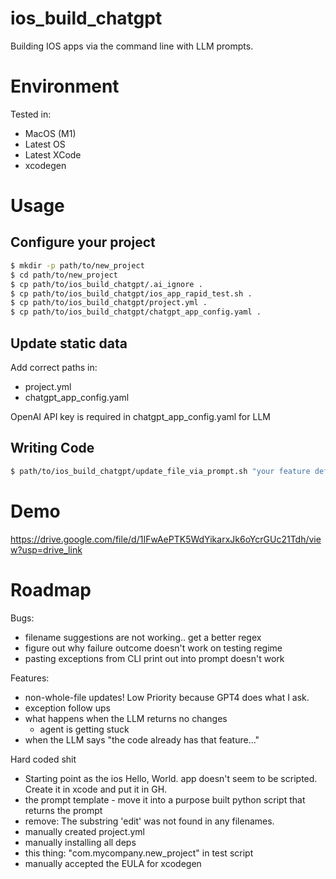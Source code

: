 # ios_build_chatgpt
Building IOS apps via the command line with LLM prompts.
# Environment
Tested in:
- MacOS (M1)
- Latest OS
- Latest XCode
- xcodegen


# Usage

## Configure your project
```bash
$ mkdir -p path/to/new_project
$ cd path/to/new_project
$ cp path/to/ios_build_chatgpt/.ai_ignore .
$ cp path/to/ios_build_chatgpt/ios_app_rapid_test.sh .
$ cp path/to/ios_build_chatgpt/project.yml .
$ cp path/to/ios_build_chatgpt/chatgpt_app_config.yaml .
```

## Update static data
Add correct paths in:
 - project.yml
 - chatgpt_app_config.yaml

OpenAI API key is required in chatgpt_app_config.yaml for LLM

## Writing Code
```bash
$ path/to/ios_build_chatgpt/update_file_via_prompt.sh "your feature definition"
```

# Demo
https://drive.google.com/file/d/1IFwAePTK5WdYikarxJk6oYcrGUc21Tdh/view?usp=drive_link


# Roadmap
Bugs:
- filename suggestions are not working.. get a better regex
- figure out why failure outcome doesn't work on testing regime
- pasting exceptions from CLI print out into prompt doesn't work

Features:

- non-whole-file updates! Low Priority because GPT4 does what I ask.
- exception follow ups
- what happens when the LLM returns no changes
	- agent is getting stuck
- when the LLM says "the code already has that feature..."

Hard coded shit

- Starting point as the ios Hello, World. app doesn't seem to be scripted.  Create it in xcode and put it in GH.
- the prompt template - move it into a purpose built python script that returns the prompt
- remove: The substring 'edit' was not found in any filenames.
- manually created project.yml
- manually installing all deps
- this thing: "com.mycompany.new_project" in test script
- manually accepted the EULA for xcodegen

